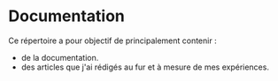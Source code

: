 # Documentation

Ce répertoire a pour objectif de principalement contenir :

- de la documentation.
- des articles que j'ai rédigés au fur et à mesure de mes expériences.